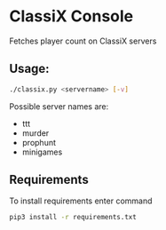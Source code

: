 # ClassiX Console

Fetches player count on ClassiX servers

## Usage:

```bash
./classix.py <servername> [-v]
```

Possible server names are:

* ttt
* murder
* prophunt
* minigames

## Requirements

To install requirements enter command

```bash
pip3 install -r requirements.txt
```
